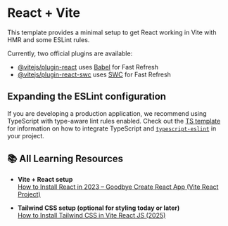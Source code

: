 # React + Vite

This template provides a minimal setup to get React working in Vite with HMR and some ESLint rules.

Currently, two official plugins are available:

- [@vitejs/plugin-react](https://github.com/vitejs/vite-plugin-react/blob/main/packages/plugin-react) uses [Babel](https://babeljs.io/) for Fast Refresh
- [@vitejs/plugin-react-swc](https://github.com/vitejs/vite-plugin-react/blob/main/packages/plugin-react-swc) uses [SWC](https://swc.rs/) for Fast Refresh

## Expanding the ESLint configuration

If you are developing a production application, we recommend using TypeScript with type-aware lint rules enabled. Check out the [TS template](https://github.com/vitejs/vite/tree/main/packages/create-vite/template-react-ts) for information on how to integrate TypeScript and [`typescript-eslint`](https://typescript-eslint.io) in your project.

## 📚 All Learning Resources

- **Vite + React setup**  
  [How to Install React in 2023 – Goodbye Create React App (Vite React Project)](https://youtu.be/agpZsCUllqc)

- **Tailwind CSS setup (optional for styling today or later)**  
  [How to Install Tailwind CSS in Vite React JS (2025)](https://youtu.be/qkbijl5EoHc?si)
